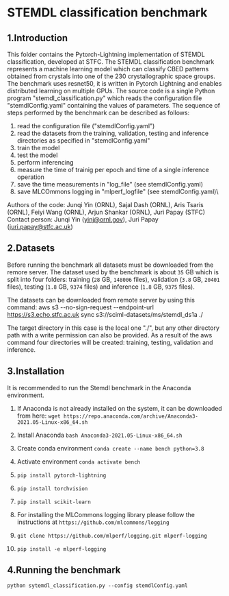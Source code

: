 # STEMDL classification benchmark

## 1.Introduction

This folder contains the Pytorch-Lightning implementation of STEMDL classification, developed at STFC.
The STEMDL classification benchmark represents a machine learning model which can classify CBED patterns obtained 
from crystals into one of the 230 crystallographic space groups. The benchmark uses resnet50, it is written in Pytorch Lightning 
and enables distributed learning on multiple GPUs. The source code is a single Python program "stemdl_classification.py" 
which reads the configuration file "stemdlConfig.yaml" containing the values of parameters. The sequence of steps 
performed by the benchmark can be described as follows:
1. read the configuration file ("stemdlConfig.yaml")
2. read the datasets from the training, validation, testing and inference directories as specified in "stemdlConfig.yaml"
3. train the model
4. test the model
4. perform inferencing
5. measure the time of trainig per epoch and time of a single inference operation
6. save the time measurements in "log_file" (see stemdlConfig.yaml)
7. save MLCOmmons logging in "mlperf_logfile" (see stemdlConfig.yaml)\\

Authors of the code: Junqi Yin (ORNL), Sajal Dash  (ORNL), Aris Tsaris (ORNL), Feiyi Wang (ORNL), Arjun Shankar (ORNL), Juri Papay (STFC)\
Contact person: Junqi Yin (yinj@ornl.gov), Juri Papay (juri.papay@stfc.ac.uk)

## 2.Datasets

Before running the benchmark all datasets must be downloaded from the remore server. The dataset used by the benchmark 
is about `35` GB which is split into four folders: training (`28` GB, `148006` files), validation (`3.8` GB, `20401` files), 
testing (`1.8` GB, `9374` files) and inference (`1.8` GB, `9375` files).

The datasets can be downloaded from remote server by using this command:
aws s3 --no-sign-request --endpoint-url https://s3.echo.stfc.ac.uk sync s3://sciml-datasets/ms/stemdl_ds1a ./

The target directory in this case is the local one "./", but any other directory path with a write permission can also be 
provided.  As a result of the aws command four directories will be created: training, testing, validation and inference.

## 3.Installation

It is recommended to run the Stemdl benchmark in the Anaconda environment.

1. If Anaconda is not already installed on the system, it can be downloaded from
 here:
   `wget https://repo.anaconda.com/archive/Anaconda3-2021.05-Linux-x86_64.sh`

2. Install Anaconda
   `bash Anaconda3-2021.05-Linux-x86_64.sh`

3. Create conda environment
  `conda create --name bench python=3.8`

4. Activate environment
   `conda activate bench`

5. `pip install pytorch-lightning`

6. `pip install torchvision`

7. `pip install scikit-learn`
 
8. For installing the MLCommons logging library please follow the instructions at `https://github.com/mlcommons/logging`

9. `git clone https://github.com/mlperf/logging.git mlperf-logging`

10. `pip install -e mlperf-logging`

## 4.Running the benchmark

`python sytemdl_classification.py --config stemdlConfig.yaml`

